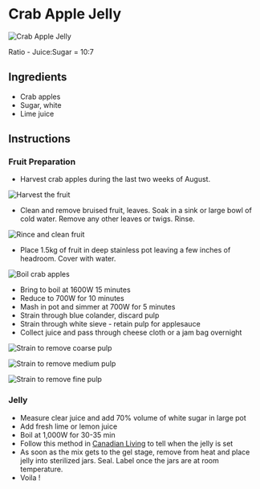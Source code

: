 # Crab Apple Jelly

![Crab Apple Jelly](img/CrabAppleJelly.jpg)

Ratio - Juice:Sugar = 10:7

## Ingredients

- Crab apples
- Sugar, white
- Lime juice

## Instructions

### Fruit Preparation

- Harvest crab apples during the last two weeks of August.

![Harvest the fruit](img/crabapplejelly-10.jpg)

- Clean and remove bruised fruit, leaves. Soak in a sink or large bowl of cold water. Remove any other leaves or twigs. Rinse.

![Rince and clean fruit](img/crabapplejelly-20.jpg)

- Place 1.5kg of fruit in deep stainless pot leaving a few inches of headroom. Cover with water.

![Boil crab apples](img/crabapplejelly-30.jpg)

- Bring to boil at 1600W 15 minutes
- Reduce to 700W for 10 minutes
- Mash in pot and simmer at 700W for 5 minutes
- Strain through blue colander, discard pulp
- Strain through white sieve - retain pulp for applesauce 
- Collect juice and pass through cheese cloth or a jam bag overnight

![Strain to remove coarse pulp](img/crabapplejelly-40.jpg)

![Strain to remove medium pulp](img/crabapplejelly-50.jpg)

![Strain to remove fine pulp](img/crabapplejelly-60.jpg)

### Jelly

- Measure clear juice and add 70% volume of white sugar in large pot
- Add fresh lime or lemon juice
- Boil at 1,000W for 30-35 min
- Follow this method in [Canadian Living](https://www.canadianliving.com/food/food-tips/article/how-to-tell-if-your-jam-or-jelly-is-set) to tell when the jelly is set
- As soon as the mix gets to the gel stage, remove from heat and place jelly into sterilized jars. Seal. Label once the jars are at room temperature.
- Voila !

<!-- 
## Notes

**20230915**: 2,000ml filtered juice + 1,400ml sugar + 1 lime
8-250ml jars

**20201120**: 1,800ml filtered juice from 20190916 + 1,250ml sugar
1-500ml jar + 4-250ml jars

**20201111**: 2,000ml filtered juice from 20190916 + 1,400ml sugar 
1-1,000ml jar + 2-500ml jars + 1-250ml jar

**20200822**: 2,000ml filtered juice from 20190916 + 1,400ml sugar

**20181125:** 1,800ml filtered juice (700ml crab + 1,100 apple) + 1,250ml sugar
1,800W 11mn to boil, then 1,000W 35mn
2-500ml jars, 4-250ml jars
Beautiful colour....!!!!

**20160929:** 2,000ml filtered juice + 1,400ml or 5.66c sugar
1,800W 15mn to boil, then 1,200 W 25mn
1-500ml jars, 6-250ml jar + 1-4oz plastic sample

**20160909:** 2,200ml filtered juice + 1,575ml or 6.25c sugar
1-500ml jars, 6-250ml jar + 3-4oz plastic samples

**20160817:** Second shot - cover with more water this time. Add another batch on 20160821.
Yields: 1,875ml clear liquid
Add 5.25 cups sugar
\+ 400ml jelly to recook
1600W 15mn to bring to boil, then to 1,000W 15mn
Can before it actually set due to Bethel tour
4-500ml jars, 1-250ml jar + 5-4oz plastic samples

**20160814:** First try in Canada Branch
Yields: 2.75 cups / 675ml clear liquid
Added 2 cups of sugar
Boiled a bit too long - need to watch closely after 30 min.
-->
